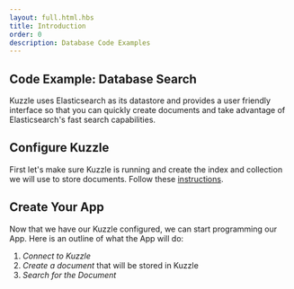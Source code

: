 ```yaml
---
layout: full.html.hbs
title: Introduction
order: 0
description: Database Code Examples
---
```


## Code Example: Database Search

Kuzzle uses Elasticsearch as its datastore and provides a user friendly interface so that you can quickly create documents and take advantage of Elasticsearch's fast search capabilities.

## Configure Kuzzle

First let's make sure Kuzzle is running and create the index and collection we will use to store documents. Follow these [instructions](/core/1/guide/getting-started/#running-kuzzle).

## Create Your App

Now that we have our Kuzzle configured, we can start programming our App. Here is an outline of what the App will do:

1. _Connect to Kuzzle_
2. _Create a document_ that will be stored in Kuzzle
3. _Search for the Document_
